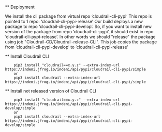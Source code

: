** Deployment

We install the cli package from virtual repo ‘cloudrail-cli-pypi’
This repo is pointed to 1 repo: ‘cloudrail-cli-pypi-release’
Our build deploys a new package to repo ‘cloudrail-cli-pypi-develop’.
So, if you want to install new version of the package from repo ‘cloudrail-cli-pypi’, it should exist in repo ‘cloudrail-cli-pypi-release’.
In other words we should "release" the package using job "Cloudrail-CD/Cloudrail-release-CLI".
This job copies the package from ‘cloudrail-cli-pypi-develop’ to ‘cloudrail-cli-pypi-release’


** Install Cloudrail CLI

```
    pip3 install "cloudrail==x.y.z" --extra-index-url https://indeni.jfrog.io/indeni/api/pypi/cloudrail-cli-pypi/simple
    or
    pip3 install cloudrail --extra-index-url https://indeni.jfrog.io/indeni/api/pypi/cloudrail-cli-pypi/simple
```

** Install not released version of Cloudrail CLI

```
    pip3 install "cloudrail==x.y.z" --extra-index-url https://indeni.jfrog.io/indeni/api/pypi/cloudrail-cli-pypi-develop/simple
    or
    pip3 install cloudrail --extra-index-url https://indeni.jfrog.io/indeni/api/pypi/cloudrail-cli-pypi-develop/simple
```
